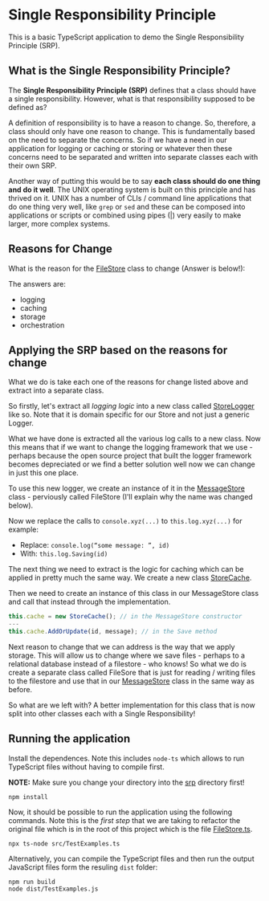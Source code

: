 # Single Responsibility Principle

This is a basic TypeScript application to demo the Single Responsibility Principle (SRP).

## What is the Single Responsibility Principle?

The **Single Responsibility Principle (SRP)** defines that a class should have a single responsibility. However, what is that responsibility supposed to be defined as?

A definition of responsibility is to have a reason to change. So, therefore, a class should only have one reason to change. This is fundamentally based on the need to separate the concerns. So if we have a need in our application for logging or caching or storing or whatever then these concerns need to be separated and written into separate classes each with their own SRP.

Another way of putting this would be to say **each class should do one thing and do it well**. The UNIX operating system is built on this principle and has thrived on it. UNIX has a number of CLIs / command line applications that do one thing very well, like `grep` or `sed` and these can be composed into applications or scripts or combined using pipes (|) very easily to make larger, more complex systems.

## Reasons for Change

What is the reason for the [FileStore](./src/before/FileStore.ts) class to change (Answer is below!):

The answers are:

* logging
* caching
* storage
* orchestration

## Applying the SRP based on the reasons for change

What we do is take each one of the reasons for change listed above and extract into a separate class.

So firstly, let's extract all _logging logic_ into a new class called [StoreLogger](./src/StoreLogger.ts) like so. Note that it is domain specific for our Store and not just a generic Logger.

What we have done is extracted all the various log calls to a new class. Now this means that if we want to change the logging framework that we use - perhaps because the open source project that built the logger framework becomes depreciated or we find a better solution well now we can change in just this one place.

To use this new logger, we create an instance of it in the [MessageStore](./src/MessageStore.ts) class - perviously called FileStore (I'll explain why the name was changed below).

Now we replace the calls to `console.xyz(...)` to `this.log.xyz(...)` for example:

* Replace: `console.log(“some message: ”, id)`
* With: `this.log.Saving(id)`

The next thing we need to extract is the logic for caching which can be applied in pretty much the same way. We create a new class [StoreCache](./src/StoreCache.ts).

Then we need to create an instance of this class in our MessageStore class and call that instead through the implementation.

```ts
this.cache = new StoreCache(); // in the MessageStore constructor
---
this.cache.AddOrUpdate(id, message); // in the Save method
```

Next reason to change that we can address is the way that we apply storage. This will allow us to change where we save files - perhaps to a relational database instead of a filestore - who knows! So what we do is create a separate class called FileSore that is just for reading / writing files to the filestore and use that in our [MessageStore](./src/MessageStore.ts) class in the same way as before.

So what are we left with? A better implementation for this class that is now split into other classes each with a Single Responsibility!

## Running the application

Install the dependences. Note this includes `node-ts` which allows to run TypeScript files without having to compile first.

**NOTE:** Make sure you change your directory into the [srp](./srp) directory first!

```
npm install
```

Now, it should be possible to run the application using the following commands. Note this is the _first step_ that we are taking to refactor the original file which is in the root of this project which is the file [FileStore.ts](../FileStore.ts).

```
npx ts-node src/TestExamples.ts
```

Alternatively, you can compile the TypeScript files and then run the output JavaScript files form the resuling `dist` folder:

```
npm run build
node dist/TestExamples.js
```